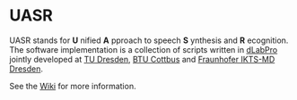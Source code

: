 UASR
====

UASR stands for **U** nified **A** pproach to speech **S** ynthesis and **R** ecognition. The software implementation is a collection of scripts written in [dLabPro](https://github.com/matthias-wolff/dLabPro) jointly developed at [TU Dresden](http://www.ias.et.tu-dresden.de/ias/index.php?id=62&L=1), [BTU Cottbus](https://www.tu-cottbus.de/fakultaet3/en/communications-engineering.html) and [Fraunhofer IKTS-MD Dresden](http://www.izfp-d.fraunhofer.de/english-izfp-d/index.html).

See the [Wiki]( https://github.com/matthias-wolff/UASR/wiki) for more information.
